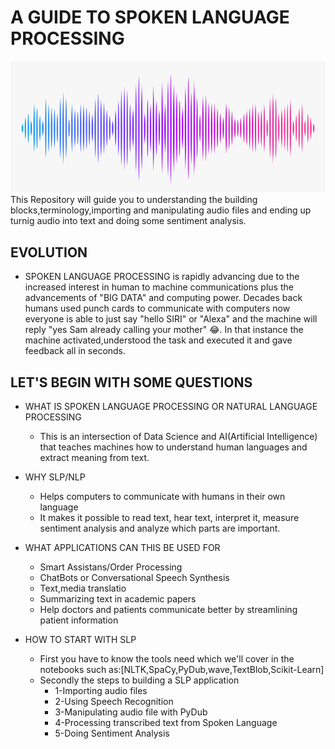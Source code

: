 # A GUIDE TO SPOKEN LANGUAGE PROCESSING
![alt-text](images/audio-wave.png)
This Repository will guide you to understanding the building blocks,terminology,importing and manipulating audio files and ending up turnig audio into text and doing some sentiment analysis.

## EVOLUTION 
- SPOKEN LANGUAGE PROCESSING is rapidly advancing due to the increased interest in human to machine communications plus the advancements of "BIG DATA" and computing power. Decades back humans used punch cards to communicate with computers now everyone is able to just say "hello SIRI" or "Alexa" and the machine will reply "yes Sam already calling your mother" :joy:. In that instance the machine activated,understood the task and executed it and gave feedback all in seconds.

## LET'S BEGIN WITH SOME QUESTIONS


- WHAT IS SPOKEN LANGUAGE PROCESSING OR NATURAL LANGUAGE PROCESSING

  * This is an intersection of Data Science and AI(Artificial Intelligence) that teaches machines how to understand human languages and extract meaning from text.

- WHY SLP/NLP

    * Helps computers to communicate with humans in their own language
    * It makes it possible to read text, hear text, interpret it, measure sentiment analysis and analyze which parts are important.

- WHAT APPLICATIONS CAN THIS BE USED FOR

    * Smart Assistans/Order Processing
    * ChatBots or Conversational Speech Synthesis
    * Text,media translatio
    * Summarizing text in academic papers
    * Help doctors and patients communicate better by streamlining patient information

- HOW TO START WITH SLP

    * First you have to know the tools need which we'll cover in the notebooks such as:[NLTK,SpaCy,PyDub,wave,TextBlob,Scikit-Learn]
    * Secondly the steps to building a SLP application
        * 1-Importing audio files
        * 2-Using Speech Recognition
        * 3-Manipulating audio file with PyDub
        * 4-Processing transcribed text from Spoken Language
        * 5-Doing Sentiment Analysis




